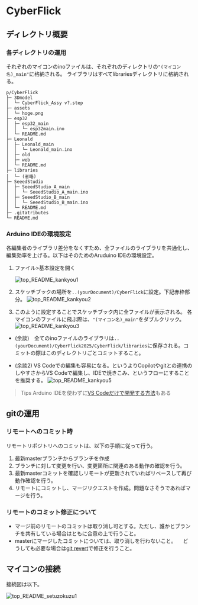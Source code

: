 # CyberFlick

## ディレクトリ概要

### 各ディレクトリの運用

それぞれのマイコンのinoファイルは、それぞれのディレクトリの``"(マイコン名)_main"``に格納される。
ライブラリはすべてlibrariesディレクトリに格納される。

```
p/CyberFlick
├─ 3Dmodel
│  └─ CyberFlick_Assy v?.step
├─ assets
│  └─ hoge.png
├─ esp32
│  ├─ esp32_main
│  │  └─ esp32main.ino
│  └─ README.md
├─ Leonald
│  ├─ Leonald_main
│  │  └─ Leonald_main.ino
│  ├─ old
│  ├─ web
│  └─ README.md
├─ libraries
│  └─ (省略)
├─ SeeedStudio
│  ├─ SeeedStudio_A_main
│  │  └─ SeeedStudio_A_main.ino
│  ├─ SeeedStudio_B_main
│  │  └─ SeeedStudio_B_main.ino
│  └─ README.md
├─ .gitatributes
└─ README.md
```

### Arduino IDEの環境設定

各編集者のライブラリ差分をなくすため、全ファイルのライブラリを共通化し、編集効率を上げる。以下はそのためのAruduino IDEの環境設定。

1. ファイル>基本設定を開く

    ![top_README_kankyou1](assets/top_README_kankyou1.png)

2. スケッチブックの場所を``..(yourDocument)/CyberFlick``に設定。下記赤枠部分。
    ![top_README_kankyou2](assets/top_README_kankyou2.png)

3. このように設定することでスケッチブック内に全ファイルが表示される。
    各マイコンのファイルに飛ぶ際は、``"(マイコン名)_main"``をダブルクリック。
    ![top_README_kankyou3](assets/top_README_kankyou3.png)

- (余談)　全てのinoファイルのライブラリは``..(yourDocument)/CyberFlick2025/CyberFlick/libraries``に保存される。コミットの際はこのディレクトリごとコミットすること。

- (余談2) VS Codeでの編集も容易になる。というよりCopilotやgitとの連携のしやすさからVS Codeで編集し、IDEで焼きこみ、というフローにすることを推奨する。
    ![top_README_kankyou5](assets/top_README_kankyou5.png)


> Tips
Arduino IDEを使わずに[VS Codeだけで開発する方法](https://qiita.com/kotek/items/265f6eadfddfd3364e2f)もある

## gitの運用

### リモートへのコミット時
リモートリポジトリへのコミットは、以下の手順に従って行う。

1. 最新masterブランチからブランチを作成
2. ブランチに対して変更を行い、変更箇所に関連のある動作の確認を行う。
3. 最新masterコミットを確認しリモートが更新されていればリベースして再び動作確認を行う。
4. リモートにコミットし、マージリクエストを作成。問題なさそうであればマージを行う。

### リモートのコミット修正について

- マージ前のリモートのコミットは取り消し可とする。ただし、誰かとブランチを共有している場合はともに合意の上で行うこと。
- masterにマージしたコミットについては、取り消しを行わないこと。
　どうしても必要な場合は[git revert](https://qiita.com/Sammy_U/items/e37c7242544fd1da81be)で修正を行うこと。

## マイコンの接続

接続図は以下。

![top_README_setuzokuzu1](assets/top_README_setsuzokuzu1.png)